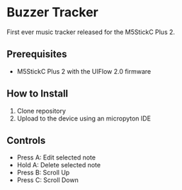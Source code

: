 # Buzzer Tracker
First ever music tracker released for the M5StickC Plus 2.

## Prerequisites
- M5StickC Plus 2 with the UIFlow 2.0 firmware

## How to Install
1. Clone repository
2. Upload to the device using an micropyton IDE

## Controls
- Press A: Edit selected note
- Hold A: Delete selected note
- Press B: Scroll Up
- Press C: Scroll Down
